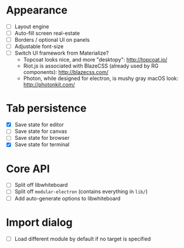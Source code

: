 # Appearance
- [ ] Layout engine
- [ ] Auto-fill screen real-estate
- [ ] Borders / optional UI on panels
- [ ] Adjustable font-size
- [ ] Switch UI framework from Materialize?
    * Topcoat looks nice, and more "desktopy": http://topcoat.io/
    * Riot.js is associated with BlazeCSS (already used by RG
      components): http://blazecss.com/
    * Photon, while designed for electron, is mushy gray macOS look:
      http://photonkit.com/

# Tab persistence
- [X] Save state for editor
- [ ] Save state for canvas
- [ ] Save state for browser
- [X] Save state for terminal

# Core API
- [ ] Split off libwhiteboard
- [ ] Split off `modular-electron` (contains everything in `lib/`)
- [ ] Add auto-generate options to libwhiteboard

# Import dialog
- [ ] Load different module by default if no target is specified

